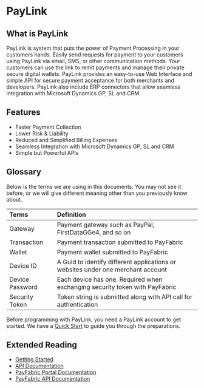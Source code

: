 PayLink
=======

What is PayLink
---------------

PayLink is system that puts the power of Payment Processing in your customers hands.  Easily send requests for payment to your customers using PayLink via email, SMS, or other communication methods.  Your customers can use the link to remit payments and manage their private secure digital wallets.  PayLink provides an easy-to-use Web Interface and simple API for secure payment acceptance for both merchants and developers.  PayLink also include ERP connectors that allow seamless integration with Microsoft Dynamics GP, SL and CRM.

Features
--------

* Faster Payment Collection
* Lower Risk & Liability
* Reduced and Simplified Billing Expenses
* Seamless Integration with Microsoft Dynamics GP, SL and CRM
* Simple but Powerful APIs


Glossary
--------

Below is the terms we are using in this documents. You may not see it before, or we will give different meaning other than you previously know about.

| Terms        | Definition| 
| :-------------|:-------------| 
| Gateway | Payment gateway such as PayPal, FirstDataGGe4, and so on | 
| Transaction | Payment transaction submitted to PayFabric | 
| Wallet | Payment wallet submitted to PayFabric |
| Device ID | A Guid to identify different applications or websites under one merchant account |  
| Device Password | Each device has one. Required when exchanging security token with PayFabric |  
| Security Token | Token string is submitted along with API call for authentication |


Before programming with PayLink, you need a PayLink account to get started. We have a [Quick Start](https://github.com/PayLink/Portal/wiki) to guide you through the preparations. 

Extended Reading
----------------

* [Getting Started](https://github.com/PayLink/Portal/wiki)
* [API Documentation](https://github.com/PayLink/APIs)
* [PayFabric Portal Documentation](https://github.com/PayFabric/Portal)
* [PayFabric API Documentation](https://github.com/PayFabric/APIs)
